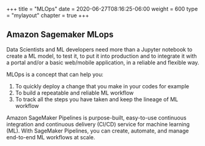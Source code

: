 +++
title = "MLOps"
date = 2020-06-27T08:16:25-06:00
weight = 600
type = "mylayout"
chapter = true
+++

## Amazon Sagemaker MLops

Data Scientists and ML developers need more than a Jupyter notebook to create a ML model, to test it, to put it into production and to integrate it with a portal and/or a basic web/mobile application, in a reliable and flexible way.

MLOps is a concept that can help you:

1. To quickly deploy a change that you make in your codes for example
2. To build a repeatable and reliable ML workflow
3. To track all the steps you have taken and keep the lineage of ML workflow

 Amazon SageMaker Pipelines is purpose-built, easy-to-use continuous integration and continuous delivery (CI/CD) service for machine learning (ML). With SageMaker Pipelines, you can create, automate, and manage end-to-end ML workflows at scale.

